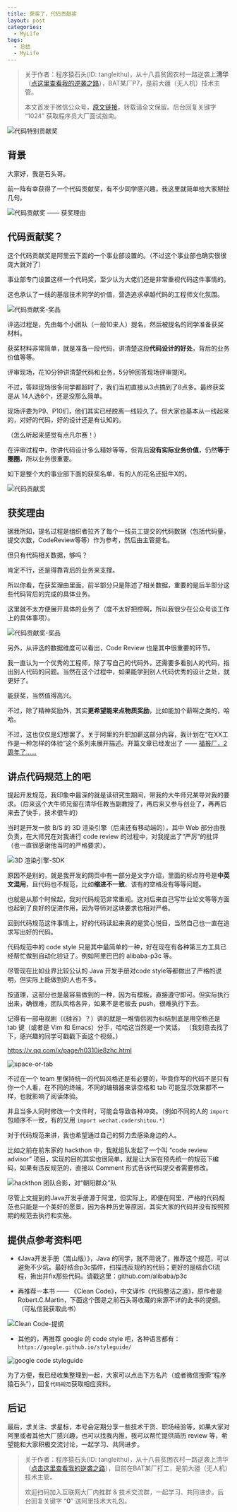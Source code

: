 ```yaml
---
title: 获奖了，代码贡献奖
layout: post
categories:
  - MyLife
tags:
  - 总结
  - MyLife
---
```


> 关于作者：程序猿石头(ID: tangleithu)，从十八县贫困农村一路逆袭上**清华**（[点这里查看我的逆袭之路](https://mp.weixin.qq.com/s/G3i7qWK1MPvJ-BfUxfOycQ)），BAT某厂P7，是前大疆（无人机）技术主管。
>
> 本文首发于微信公众号，[原文链接](https://mp.weixin.qq.com/s/XQOqlW9S2AOoyC0br9-MDw)，转载请全文保留。后台回复关键字 “1024” 获取程序员大厂面试指南。


![代码特别贡献奖](https://gitee.com/tangleithu/blog-resources/raw/master/2021-9-11/1631350847986-image.png)

## 背景

大家好，我是石头哥。

前一阵有幸获得了一个代码贡献奖，有不少同学感兴趣，我这里就简单给大家掰扯几句。

![代码贡献奖 —— 获奖理由](https://gitee.com/tangleithu/blog-resources/raw/master/2021-9-11/1631350898141-image.png)

## 代码贡献奖？

这个代码贡献奖是阿里云下面的一个事业部设置的。（不过这个事业部也确实很很庞大就对了）

事业部专门设置这样一个代码奖，至少认为大佬们还是非常重视代码这件事情的。

这也承认了一线的基层技术同学的价值，营造追求卓越代码的工程师文化氛围。

![代码贡献奖-奖品](https://gitee.com/tangleithu/blog-resources/raw/master/2021-12-8/1638893070636-3dcd60175569bed7d1adaf052761c14.jpg)

评选过程是，先由每个小团队（一般10来人）提名，然后被提名的同学准备获奖材料。

获奖材料非常简单，就是准备一段代码，讲清楚这段**代码设计的好处**，背后的业务价值等等。

评审现场，花10分钟讲清楚代码和业务，5分钟回答现场评审提问。

不过，答辩现场很多同学都超时了，我们当初直接从3点搞到了8点多。最终获奖是从 14人选6个，还是没那么简单。

现场评委为P9、P10们，他们其实已经脱离一线较久了。但大家也基本从一线起来的，对好的代码，好的设计还是有认知的。

（怎么听起来感觉有点凡尔赛！）

在评审过程中，你讲代码设计多么精妙等等，但背后**没有实际业务价值**，仍然**等于圈圈**，所以业务很重要。

如下是整个大的事业部下面的获奖名单，有的人的花名还挺牛X的。

![代码贡献奖](https://gitee.com/tangleithu/blog-resources/raw/master/2021-12-7/1638892010661-%E4%BB%A3%E7%A0%81%E8%B4%A1%E7%8C%AE%E5%A5%96.jpg)

## 获奖理由

据我所知，提名过程是组织者拉齐了每个一线员工提交的代码数据（包括代码量，提交次数，CodeReview等等）作为参考，然后由主管提名。

但只有代码相关数据，够吗？

肯定不行，还是得靠背后的业务来支撑。

所以你看，在获奖理由里面，前半部分只是陈述了相关数据，重要的是后半部分这些代码背后的完成的具体业务。

这里就不太方便展开具体的业务了（度不太好把控啊，所以我很少在公众号谈工作上的具体事项）。

![代码贡献奖-奖品](https://gitee.com/tangleithu/blog-resources/raw/master/2021-12-8/1638893123334-3b649fca8ad6e085b0f15ac43f4c87a.jpg)

另外，从评选的数据维度可以看出，Code Review 也是其中很重要的环节。

我一直认为一个优秀的工程师，除了写自己的代码外，还需要多看别人的代码，指出别人代码的问题。当然在这个过程中，如果能学到别人代码优秀的设计之处，就更好了。

能获奖，当然值得高兴。

不过，除了精神奖励外，其实**更希望能来点物质奖励**，比如能加个薪啊之类的，哈哈。

不过，这也仅仅是幻想罢了。关于阿里的升职加薪这部分内容，我计划在“在XX工作是一种怎样的体验”这个系列来展开描述。开篇文章已经发出了 —— [福报厂，2周年了……](https://mp.weixin.qq.com/s/86GELntTUUq2GU6bahiszA)

## 讲点代码规范上的吧

提起开发规范，我印象中最深的就是读研究生期间，带我的大牛师兄某导对我的要求。（后来这个大牛师兄留在清华任教当副教授了，再后来又参与创业了，再再后来去了快手，技术很牛的）

当时是开发一款 B/S 的 3D 渲染引擎（后来还有移动端的），其中 Web 部分由我负责，在大师兄在对我进行 code review 的过程中，对我提出了“严厉”的批评（也一直很感谢他当时的严格要求）。

![3D 渲染引擎-SDK](https://gitee.com/tangleithu/blog-resources/raw/master/2021-12-8/1638929121266-image.png)

原因不是别的，就是我开发的网页中有一部分是文字介绍，里面的标点符号是**中英文混用**，且代码也不规范，比如**缩进不一致**、该有的空格没有等等问题。

也就是从那个时候起，我对代码规范非常重视。这对后来自己写毕业论文等等方面也起到了良好的促进作用，因为导师对这块要求也相对严格。

回到代码规范这件事情上，好的代码读起来真的是赏心悦目，当然自己也一直在追求写出好的代码。

代码规范中的 code style 只是其中最简单的一种，好在现在有各种第三方工具已经帮忙做到自动化验证了。例如阿里巴巴的 alibaba-p3c 等。

尽管现在比如业界比较公认的 Java 开发手册对code style等都做出了严格的说明，但实际上能做到的人也不多。

按道理，这部分也是最容易做到的一种，因为有模板，直接遵守即可。但实际执行出来，确很难，团队风格各异，如果不是老板去 push，很难执行下去。

记得有一部电视剧（《硅谷》？）讲的就是一堆情侣因为纠结到底是用空格还是 tab 键（或者是 Vim 和 Emacs）分手，哈哈这当然是一个笑话。 （我刻意去找了下，感兴趣的同学可戳戳下面这个视频。）

https://v.qq.com/x/page/h0310ie8zhc.html

![space-or-tab](https://gitee.com/tangleithu/blog-resources/raw/master/2021-12-8/1638930219223-space-or-tabs.jpg)

不过在一个 team 里保持统一的代码风格还是有必要的，毕竟你写的代码不是只有你一个人看，在不同的终端，不同的编辑器来讲空格和 tab 可能显示效果都不一样，也就影响了阅读体验。

并且当多人同时修改一个文件时，可能会导致各种冲突。（例如不同的人的 `import` 包顺序不一致，有的又用 `import wechat.codershitou.*`）

对于代码规范来讲，我也希望通过自己的努力去感染身边的人。

比如之前在前东家的 hackthon 中，我就组队发起了一个叫 “code review advisor” 项目，实现的目的其实也很简单，就是让大家在预先统一的规范下编码，如果有违反规范的，直接以 Comment 形式告诉代码提交者需要修改。

![hackthon 团队合影，对“朝阳群众”队](https://gitee.com/tangleithu/blog-resources/raw/master/2021-9-19/1632063150831-image.png)

尽管上文提到的Java开发手册源于阿里，但实际上，即便在阿里，严格的代码规范也只能是一个美好的愿景，因为各种历史等原因，其实大家的代码并没有按照预期的规范去执行和实施。

## 提供点参考资料吧

- 《Java开发手册（嵩山版）》，Java 的同学，就不用说了，推荐这个规范，可以避免不少坑。最好结合p3c插件，扫描违反规约的代码；更好的是结合CI流程，揪出并fix那些代码。请戳这里：github.com/alibaba/p3c

- 再推荐一本书 —— 《Clean Code》，中文译作《代码整洁之道》，原作者是 Robert.C.Martin，下面这个图是之前石头哥收藏的来源不详的此书的提纲。（可私信我获取此书）

![Clean Code-提纲](https://gitee.com/tangleithu/blog-resources/raw/master/2021-9-19/1632063602341-image.png)

- 其他的，再推荐 google 的 code style 吧，各种语言都有：`https://google.github.io/styleguide/` 

![google code styleguide](https://gitee.com/tangleithu/blog-resources/raw/master/2021-9-19/1632064613777-image.png)

为了方便，我已经收集整理到一起，大家可以点击下方名片（或者微信搜索“程序猿石头”），回复`代码规范`获取相应资料。

## 后记

最后，求关注、求星标，本号会定期分享一些技术干货、职场经验等，如果大家对阿里或者其他大厂感兴趣，也可以找我内推，我可以帮忙提供简历 review 等，希望能和大家积极交流讨论，一起学习、共同进步。

> 关于作者：程序猿石头(ID: tangleithu)，从十八县贫困农村一路逆袭上清华（[点击这里查看我的逆袭之路](https://mp.weixin.qq.com/s/G3i7qWK1MPvJ-BfUxfOycQ)），目前在BAT某厂打工，是前大疆（无人机）技术主管。
>
> 欢迎扫码加入互联网大厂内推群 & 技术交流群，一起学习、共同进步。后台回复关键字 “**0**” 送阿里技术大礼包。